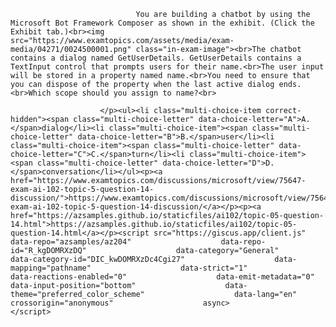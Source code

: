 <p class="card-text">
							
								You are building a chatbot by using the Microsoft Bot Framework Composer as shown in the exhibit. (Click the Exhibit tab.)<br><img src="https://www.examtopics.com/assets/media/exam-media/04271/0024500001.png" class="in-exam-image"><br>The chatbot contains a dialog named GetUserDetails. GetUserDetails contains a TextInput control that prompts users for their name.<br>The user input will be stored in a property named name.<br>You need to ensure that you can dispose of the property when the last active dialog ends.<br>Which scope should you assign to name?<br>
							
						</p><ul><li class="multi-choice-item correct-hidden"><span class="multi-choice-letter" data-choice-letter="A">A.</span>dialog</li><li class="multi-choice-item"><span class="multi-choice-letter" data-choice-letter="B">B.</span>user</li><li class="multi-choice-item"><span class="multi-choice-letter" data-choice-letter="C">C.</span>turn</li><li class="multi-choice-item"><span class="multi-choice-letter" data-choice-letter="D">D.</span>conversation</li></ul><p><a href="https://www.examtopics.com/discussions/microsoft/view/75647-exam-ai-102-topic-5-question-14-discussion/">https://www.examtopics.com/discussions/microsoft/view/75647-exam-ai-102-topic-5-question-14-discussion/</a></p><p><a href="https://azsamples.github.io/staticfiles/ai102/topic-05-question-14.html">https://azsamples.github.io/staticfiles/ai102/topic-05-question-14.html</a></p><script src="https://giscus.app/client.js"                    data-repo="azsamples/az204"                    data-repo-id="R_kgDOMRXzDQ"                    data-category="General"                    data-category-id="DIC_kwDOMRXzDc4Cgi27"                    data-mapping="pathname"                    data-strict="1"                    data-reactions-enabled="0"                    data-emit-metadata="0"                    data-input-position="bottom"                    data-theme="preferred_color_scheme"                    data-lang="en"                    crossorigin="anonymous"                    async>                    </script>